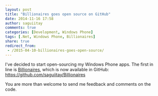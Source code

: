 ```yaml
---
layout: post
title: "Billionaires goes open source on GitHub"
date: 2014-11-16 17:58
author: saguiitay
comments: true
categories: [Development, Windows Phone]
tags: [.Net, Windows Phone, Billionaires]
share: true
redirect_from:
 - /2015-04-10-billionaires-goes-open-source/
---
```

I've decided to start open-sourcing my Windows Phone apps. The first in line is [Billionaires](http://www.saguiitay.com/windows-phone/billionaires/), which
is now available in GitHub: <https://github.com/saguiitay/Billionaires>

 You are more than welcome to send me feedback and comments on the code.